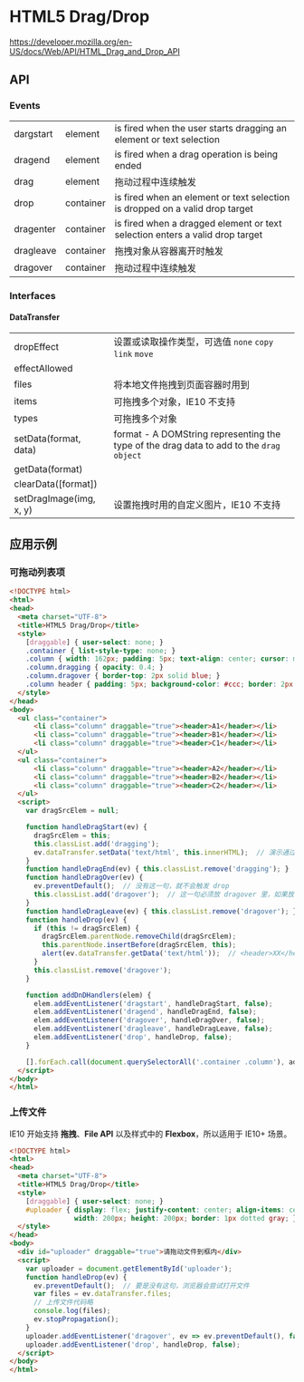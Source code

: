 # HTML5 Drag/Drop

https://developer.mozilla.org/en-US/docs/Web/API/HTML_Drag_and_Drop_API

## API

### Events

||||
|-----------|-----------|------------------------------------------------------------------------------
| dargstart | element   | is fired when the user starts dragging an element or text selection
| dragend   | element   | is fired when a drag operation is being ended
| drag      | element   | 拖动过程中连续触发
| drop      | container | is fired when an element or text selection is dropped on a valid drop target
| dragenter | container | is fired when a dragged element or text selection enters a valid drop target
| dragleave | container | 拖拽对象从容器离开时触发
| dragover  | container | 拖动过程中连续触发

### Interfaces

#### DataTransfer

|||
|----------------|-----------------------------------------------------------------------------------------------
| dropEffect     | 设置或读取操作类型，可选值 `none` `copy` `link` `move`
| effectAllowed  | |
| files          | 将本地文件拖拽到页面容器时用到
| items          | 可拖拽多个对象，IE10 不支持
| types          | 可拖拽多个对象
| setData(format, data) | format - A DOMString representing the type of the drag data to add to the `drag object`
| getData(format)       | |
| clearData([format])   | |
| setDragImage(img, x, y) | 设置拖拽时用的自定义图片，IE10 不支持


## 应用示例

### 可拖动列表项

```html
<!DOCTYPE html>
<html>
<head>
  <meta charset="UTF-8">
  <title>HTML5 Drag/Drop</title>
  <style>
    [draggable] { user-select: none; }
    .container { list-style-type: none; }
    .column { width: 162px; padding: 5px; text-align: center; cursor: move; }
    .column.dragging { opacity: 0.4; }
    .column.dragover { border-top: 2px solid blue; }
    .column header { padding: 5px; background-color: #ccc; border: 2px solid #666; border-radius: 10px; }
  </style>
</head>
<body>
  <ul class="container">
      <li class="column" draggable="true"><header>A1</header></li>
      <li class="column" draggable="true"><header>B1</header></li>
      <li class="column" draggable="true"><header>C1</header></li>
  </ul>
  <ul class="container">
      <li class="column" draggable="true"><header>A2</header></li>
      <li class="column" draggable="true"><header>B2</header></li>
      <li class="column" draggable="true"><header>C2</header></li>
  </ul>
  <script>
    var dragSrcElem = null;

    function handleDragStart(ev) {
      dragSrcElem = this;
      this.classList.add('dragging');
      ev.dataTransfer.setData('text/html', this.innerHTML);  // 演示通过 DataTransfer 传递信息
    }
    function handleDragEnd(ev) { this.classList.remove('dragging'); }
    function handleDragOver(ev) {
      ev.preventDefault();  // 没有这一句，就不会触发 drop
      this.classList.add('dragover');  // 这一句必须放 dragover 里，如果放 dragenter 里容易被 dragleave 误移除
    }
    function handleDragLeave(ev) { this.classList.remove('dragover'); }
    function handleDrop(ev) {
      if (this != dragSrcElem) {
        dragSrcElem.parentNode.removeChild(dragSrcElem);
        this.parentNode.insertBefore(dragSrcElem, this);
        alert(ev.dataTransfer.getData('text/html'));  // <header>XX</header>
      }
      this.classList.remove('dragover');
    }

    function addDnDHandlers(elem) {
      elem.addEventListener('dragstart', handleDragStart, false);
      elem.addEventListener('dragend', handleDragEnd, false);
      elem.addEventListener('dragover', handleDragOver, false);
      elem.addEventListener('dragleave', handleDragLeave, false);
      elem.addEventListener('drop', handleDrop, false);
    }

    [].forEach.call(document.querySelectorAll('.container .column'), addDnDHandlers);
  </script>
</body>
</html>
```

### 上传文件

IE10 开始支持 **拖拽**、**File API** 以及样式中的 **Flexbox**，所以适用于 IE10+ 场景。

```html
<!DOCTYPE html>
<html>
<head>
  <meta charset="UTF-8">
  <title>HTML5 Drag/Drop</title>
  <style>
    [draggable] { user-select: none; }
    #uploader { display: flex; justify-content: center; align-items: center;
                width: 200px; height: 200px; border: 1px dotted gray; }
  </style>
</head>
<body>
  <div id="uploader" draggable="true">请拖动文件到框内</div>
  <script>
    var uploader = document.getElementById('uploader');
    function handleDrop(ev) {
      ev.preventDefault();  // 要是没有这句，浏览器会尝试打开文件
      var files = ev.dataTransfer.files;
      // 上传文件代码略
      console.log(files);
      ev.stopPropagation();
    }
    uploader.addEventListener('dragover', ev => ev.preventDefault(), false);
    uploader.addEventListener('drop', handleDrop, false);
  </script>
</body>
</html>
```


